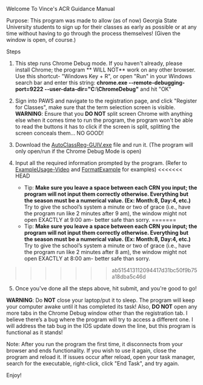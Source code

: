 Welcome To Vince's ACR Guidance Manual

Purpose: This program was made to allow (as of now) Georgia State University students to sign up for their classes as early as possible or at any time without having to go through the process themselves! (Given the window is open, of course.)

Steps

1. This step runs Chrome Debug mode. If you haven't already, please install Chrome; the program ** WILL NOT** work on any other browser. Use this shortcut- "Windows Key + R", or open "Run" in your Windows search bar and enter this string: **chrome.exe --remote-debugging-port=9222 --user-data-dir="C:\ChromeDebug"** and hit "OK"

2. Sign into PAWS and navigate to the registration page, and click "Register for Classes", make sure that the term selection screen is visible. **WARNING**: Ensure that you **DO NOT** split screen Chrome with anything else when it comes time to run the program, the program won't be able to read the buttons it has to click if the screen is split, splitting the screen conceals them... NO GOOD!
 
3. Download the [AutoClassReg-GUIV.exe](AutoClassReg-GUIV.exe) file and run it. (The program will only open/run if the Chrome Debug Mode is open)

4. Input all the required information prompted by the program. (Refer to [ExampleUsage-Video](ExampleUsage-Video.mkv) and [FormatExample](FormatExample.png) for examples)
<<<<<<< HEAD
   - Tip: **Make sure you leave a space between each CRN you input; the program will not input them correctly otherwise. Everything but the season must be a numerical value. (Ex: Month:8, Day:4, etc.)** Try to give the school’s system a minute or two of grace (i.e., have the program run like 2 minutes after 9 am), the window might not open EXACTLY at 9:00 am- better safe than sorry.
=======
   - Tip: **Make sure you leave a space between each CRN you input; the program will not input them correctly otherwise. Everything but the season must be a numerical value. (Ex: Month:8, Day:4, etc.)** Try to give the school’s system a minute or two of grace (i.e., have the program run like 2 minutes after 8 am), the window might not open EXACTLY at 8:00 am- better safe than sorry.
>>>>>>> ab515413112094417d31bc50f9b75a18dba5c46d

5. Once you've done all the steps above, hit submit, and you're good to go!

**WARNING**: Do **NOT** close your laptop/put it to sleep. The program will keep your computer awake until it has completed its task! Also, **DO NOT** open any more tabs in the Chrome Debug window other than the registration tab. I believe there’s a bug where the program will try to access a different one. I will address the tab bug in the IOS update down the line, but this program is functional as it stands!

Note: After you run the program the first time, it disconnects from your browser and ends functionality. If you wish to use it again, close the program and reload it. If issues occur after reload, open your task manager, search for the executable, right-click, click "End Task", and try again.

Enjoy!
